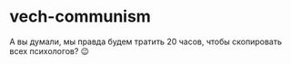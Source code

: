 # vech-communism
А вы думали, мы правда будем тратить 20 часов, чтобы скопировать всех психологов? 😉
